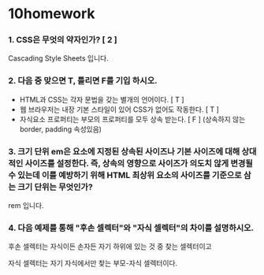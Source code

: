 # 10homework

### 1. CSS은 무엇의 약자인가? [ 2 ]

Cascading Style Sheets 입니다.



### 2. 다음 중 맞으면 T, 틀리면 F를 기입 하시오.

 * HTML과 CSS는 각자 문법을 갖는 별개의 언어이다. [ T ]
 * 웹 브라우저는 내장 기본 스타일이 있어  CSS가 없어도 작동한다. [ T ]
 * 자식요소 프로퍼티는 부모의 프로퍼티를 모두 상속 받는다. [ F ] (상속하지 않는 border, padding 속성있음)



### 3. 크기 단위 em은 요소에 지정된 상속된 사이즈나 기본 사이즈에 대해 상대적인 사이즈를 설정한다. 즉, 상속의 영향으로 사이즈가 의도치 않게 변경될 수 있는데 이를 예방하기 위해 HTML 최상위 요소의 사이즈를 기준으로 삼는 크기 단위는 무엇인가?

rem 입니다.



### 4. 다음 예제를 통해 "후손 셀렉터"와 "자식 셀렉터"의 차이를 설명하시오.

후손 셀렉터는 자식이든 손자든 자기 하위에 있는 것 중 찾는 셀렉터이고

자식 셀렉터는 자기 자식에서만 찾는 부모-자식 셀렉터이다.